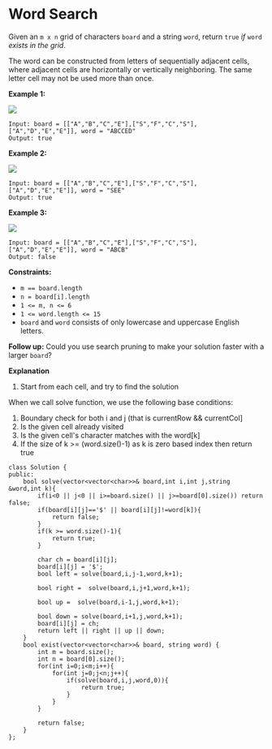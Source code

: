 # Word Search

Given an `m x n` grid of characters `board` and a string `word`, return `true` _if_ `word` _exists in the grid_.

The word can be constructed from letters of sequentially adjacent cells, where adjacent cells are horizontally or vertically neighboring. The same letter cell may not be used more than once.

&#x20;

**Example 1:**

![](https://assets.leetcode.com/uploads/2020/11/04/word2.jpg)

```
Input: board = [["A","B","C","E"],["S","F","C","S"],["A","D","E","E"]], word = "ABCCED"
Output: true
```

**Example 2:**

![](https://assets.leetcode.com/uploads/2020/11/04/word-1.jpg)

```
Input: board = [["A","B","C","E"],["S","F","C","S"],["A","D","E","E"]], word = "SEE"
Output: true
```

**Example 3:**

![](https://assets.leetcode.com/uploads/2020/10/15/word3.jpg)

```
Input: board = [["A","B","C","E"],["S","F","C","S"],["A","D","E","E"]], word = "ABCB"
Output: false
```

&#x20;

**Constraints:**

* `m == board.length`
* `n = board[i].length`
* `1 <= m, n <= 6`
* `1 <= word.length <= 15`
* `board` and `word` consists of only lowercase and uppercase English letters.

&#x20;

**Follow up:** Could you use search pruning to make your solution faster with a larger `board`?

**Explanation**

1. Start from each cell, and try to find the solution

When we call solve function, we use the following base conditions:

1. Boundary check for both i and j (that is currentRow && currentCol]
2. Is the given cell already visited
3. Is the given cell's character matches with the word\[k]
4. If the size of k >= (word.size()-1) as k is zero based index then return true

```
class Solution {
public:
    bool solve(vector<vector<char>>& board,int i,int j,string &word,int k){
        if(i<0 || j<0 || i>=board.size() || j>=board[0].size()) return false;
        if(board[i][j]=='$' || board[i][j]!=word[k]){
            return false;
        }
        if(k >= word.size()-1){
            return true;
        }
        
        char ch = board[i][j];
        board[i][j] = '$';
        bool left = solve(board,i,j-1,word,k+1);
        
        bool right =  solve(board,i,j+1,word,k+1);
            
        bool up =  solve(board,i-1,j,word,k+1);
            
        bool down = solve(board,i+1,j,word,k+1);
        board[i][j] = ch;
        return left || right || up || down;
    }
    bool exist(vector<vector<char>>& board, string word) {
        int m = board.size();
        int n = board[0].size();
        for(int i=0;i<m;i++){
            for(int j=0;j<n;j++){
                if(solve(board,i,j,word,0)){
                    return true;
                }
            }
        }
        
        return false;
    }
};
```
